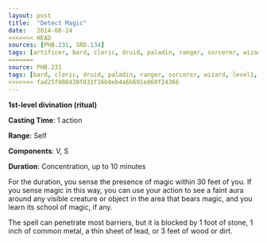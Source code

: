 ```yaml
---
layout: post
title:  "Detect Magic"
date:   2014-08-24
<<<<<<< HEAD
sources: [PHB.231, SRD.134]
tags: [artificer, bard, cleric, druid, paladin, ranger, sorcerer, wizard, level1, ritual, divination]
=======
source: PHB.231
tags: [bard, cleric, druid, paladin, ranger, sorcerer, wizard, level1, divination]
>>>>>>> fad25f008430f031f16b0eb4a6b691e869f24366
---
```


**1st-level divination (ritual)**

**Casting Time**: 1 action

**Range**: Self

**Components**: V, S

**Duration**: Concentration, up to 10 minutes

For the duration, you sense the presence of magic within 30 feet of you. If you sense magic in this way, you can use your action to see a faint aura around any visible creature or object in the area that bears magic, and you learn its school of magic, if any.

The spell can penetrate most barriers, but it is blocked by 1 foot of stone, 1 inch of common metal, a thin sheet of lead, or 3 feet of wood or dirt.
